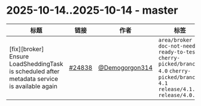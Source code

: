 # 2025-10-14..2025-10-14 - master
| 标题 | 链接 | 作者 | 标签 |
| - | :--: | :--: | - |
| [fix][broker] Ensure LoadSheddingTask is scheduled after metadata service is available again | [#24838](https://github.com/apache/pulsar/pull/24838) | [@Demogorgon314](https://github.com/Demogorgon314) | `area/broker` `doc-not-needed` `ready-to-test` `cherry-picked/branch-4.0` `cherry-picked/branch-4.1` `release/4.1.2` `release/4.0.8`  | 
